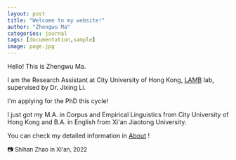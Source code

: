 ```yaml
---
layout: post
title: "Welcome to my website!"
author: "Zhengwu Ma"
categories: journal
tags: [documentation,sample]
image: page.jpg
---
```


Hello! This is Zhengwu Ma.<br>

I am the Research Assistant at City University of Hong Kong, [LAMB](https://compneurolinglab.github.io/) lab, supervised by Dr. Jixing Li. <br> 

I'm applying for the PhD this cycle! <br>

I just got my M.A. in Corpus and Empirical Linguistics from City University of Hong Kong and B.A. in English from Xi'an Jiaotong University. <br>

You can check my detailed information in [About](https://zhengwuma.github.io/about.html) !


<font size="2"> 📷 Shihan Zhao in Xi'an, 2022 </font>



